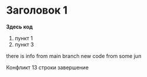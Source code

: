 # Заголовок 1

**Здесь код**

1. пункт 1
2. пункт 3


there is info from main branch
new code from some jun


Конфликт 13 строки завершение